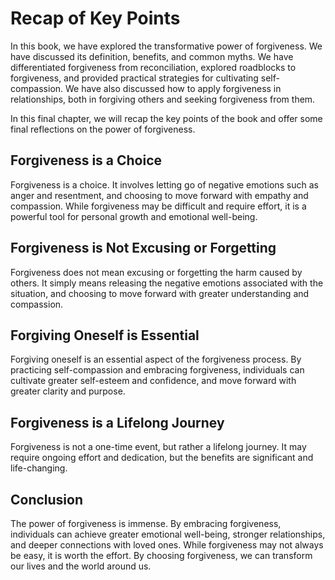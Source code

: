 # Recap of Key Points

In this book, we have explored the transformative power of forgiveness. We have discussed its definition, benefits, and common myths. We have differentiated forgiveness from reconciliation, explored roadblocks to forgiveness, and provided practical strategies for cultivating self-compassion. We have also discussed how to apply forgiveness in relationships, both in forgiving others and seeking forgiveness from them.

In this final chapter, we will recap the key points of the book and offer some final reflections on the power of forgiveness.

Forgiveness is a Choice
-----------------------

Forgiveness is a choice. It involves letting go of negative emotions such as anger and resentment, and choosing to move forward with empathy and compassion. While forgiveness may be difficult and require effort, it is a powerful tool for personal growth and emotional well-being.

Forgiveness is Not Excusing or Forgetting
-----------------------------------------

Forgiveness does not mean excusing or forgetting the harm caused by others. It simply means releasing the negative emotions associated with the situation, and choosing to move forward with greater understanding and compassion.

Forgiving Oneself is Essential
------------------------------

Forgiving oneself is an essential aspect of the forgiveness process. By practicing self-compassion and embracing forgiveness, individuals can cultivate greater self-esteem and confidence, and move forward with greater clarity and purpose.

Forgiveness is a Lifelong Journey
---------------------------------

Forgiveness is not a one-time event, but rather a lifelong journey. It may require ongoing effort and dedication, but the benefits are significant and life-changing.

Conclusion
----------

The power of forgiveness is immense. By embracing forgiveness, individuals can achieve greater emotional well-being, stronger relationships, and deeper connections with loved ones. While forgiveness may not always be easy, it is worth the effort. By choosing forgiveness, we can transform our lives and the world around us.
